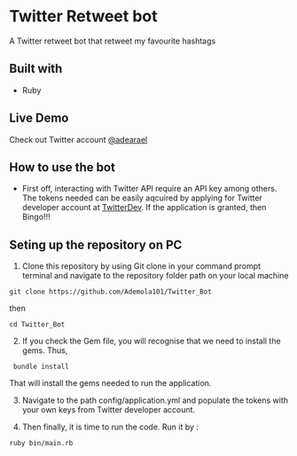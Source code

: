 # Twitter Retweet bot

A Twitter retweet bot that retweet my favourite hashtags

## Built with

- Ruby

## Live Demo

Check out Twitter account [@adearael](www.twitter.com/adearael)

## How to use the bot

- First off, interacting with Twitter API require an API key among others. The tokens needed can be easily aqcuired by applying for Twitter developer account at [TwitterDev](developer.twitter.com). If the application is granted, then Bingo!!!

## Seting up the repository on  PC

1. Clone this repository by using Git clone in your command prompt terminal and navigate to the repository folder path on your local machine

 ``` code
 git clone https://github.com/Ademola101/Twitter_Bot
 ```

 then

 ``` code
 cd Twitter_Bot
 ```

2. If you check the Gem file, you will recognise that we need to install the gems. Thus,
  
``` code
 bundle install
```

That will install the gems needed to run the application.

3. Navigate to the path config/application.yml and populate the tokens with your own keys from Twitter developer account.

4. Then finally, it is time to run the code. Run it by :

```  code
ruby bin/main.rb
```

